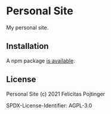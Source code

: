 # Personal Site

My personal site.

## Installation

A npm package [is available](https://www.npmjs.com/package/@pojntfx/personal-site).

## License

Personal Site (c) 2021 Felicitas Pojtinger

SPDX-License-Identifier: AGPL-3.0
